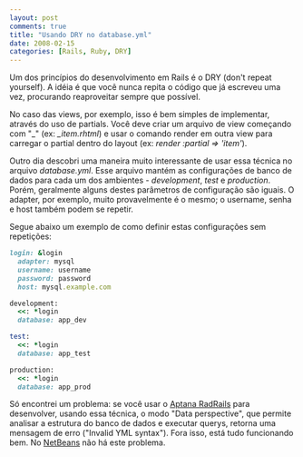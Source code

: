 ```yaml
---
layout: post
comments: true
title: "Usando DRY no database.yml"
date: 2008-02-15
categories: [Rails, Ruby, DRY]
---
```

Um dos princípios do desenvolvimento em Rails é o DRY (don't repeat yourself). A idéia é que você nunca repita o código que já escreveu uma vez, procurando reaproveitar sempre que possível.

No caso das views, por exemplo, isso é bem simples de implementar, através do uso de partials. Você deve criar um arquivo de view começando com "\_" (ex: _\_item.rhtml_) e usar o comando render em outra view para carregar o partial dentro do layout (ex: _render :partial => 'item'_).

Outro dia descobri uma maneira muito interessante de usar essa técnica no arquivo _database.yml_. Esse arquivo mantém as configurações de banco de dados para cada um dos ambientes - _development_, _test_ e _production_. Porém, geralmente alguns destes parâmetros de configuração são iguais. O adapter, por exemplo, muito provavelmente é o mesmo; o username, senha e host também podem se repetir.

Segue abaixo um exemplo de como definir estas configurações sem repetições:

```ruby
login: &login
  adapter: mysql
  username: username
  password: password
  host: mysql.example.com

development:
  <<: *login
  database: app_dev

test:
  <<: *login
  database: app_test

production:
  <<: *login
  database: app_prod
```

Só encontrei um problema: se você usar o [Aptana RadRails](http://www.aptana.com/rails/) para desenvolver, usando essa técnica, o modo "Data perspective", que permite analisar a estrutura do banco de dados e executar querys, retorna uma mensagem de erro ("Invalid YML syntax"). Fora isso, está tudo funcionando bem. No [NetBeans](http://www.netbeans.org/) não há este problema.
